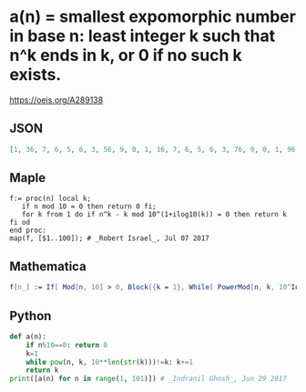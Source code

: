 # a\(n\) \= smallest expomorphic number in base n: least integer k such that n^k ends in k, or 0 if no such k exists\.
https://oeis.org/A289138
## JSON
```JSON
[1, 36, 7, 6, 5, 6, 3, 56, 9, 0, 1, 16, 7, 6, 5, 6, 3, 76, 9, 0, 1, 96, 7, 6, 5, 6, 3, 96, 9, 0, 1, 76, 7, 6, 5, 6, 3, 16, 9, 0, 1, 56, 7, 6, 5, 6, 3, 36, 9, 0, 1, 36, 7, 6, 5, 6, 3, 56, 9, 0, 1, 16, 7, 6, 5, 6, 3, 76, 9, 0, 1, 96, 7, 6, 5, 6, 3, 96, 9, 0, 1, 76, 7, 6, 5, 6, 3, 16, 9, 0, 1, 56, 7, 6, 5, 6, 3, 36, 9, 0]
```
## Maple
```Maple
f:= proc(n) local k;
   if n mod 10 = 0 then return 0 fi;
   for k from 1 do if n^k - k mod 10^(1+ilog10(k)) = 0 then return k fi od
end proc:
map(f, [$1..100]); # _Robert Israel_, Jul 07 2017
```
## Mathematica
```Mathematica
f[n_] := If[ Mod[n, 10] > 0, Block[{k = 1}, While[ PowerMod[n, k, 10^IntegerLength[k]] != k, k++]; k], 0]; Array[f, 88]
```
## Python
```Python
def a(n):
    if n%10==0: return 0
    k=1
    while pow(n, k, 10**len(str(k)))!=k: k+=1
    return k
print([a(n) for n in range(1, 101)]) # _Indranil Ghosh_, Jun 29 2017
```
